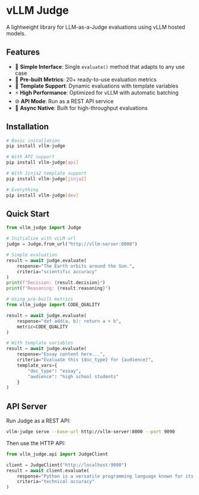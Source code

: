 # vLLM Judge

A lightweight library for LLM-as-a-Judge evaluations using vLLM hosted models.

## Features

- 🚀 **Simple Interface**: Single `evaluate()` method that adapts to any use case
- 🎯 **Pre-built Metrics**: 20+ ready-to-use evaluation metrics
- 🔧 **Template Support**: Dynamic evaluations with template variables
- ⚡ **High Performance**: Optimized for vLLM with automatic batching
- 🌐 **API Mode**: Run as a REST API service
- 🔄 **Async Native**: Built for high-throughput evaluations

## Installation

```bash
# Basic installation
pip install vllm-judge

# With API support
pip install vllm-judge[api]

# With Jinja2 template support
pip install vllm-judge[jinja2]

# Everything
pip install vllm-judge[dev]
```

## Quick Start

```python
from vllm_judge import Judge

# Initialize with vLLM url
judge = Judge.from_url("http://vllm-server:8000")

# Simple evaluation
result = await judge.evaluate(
    response="The Earth orbits around the Sun.",
    criteria="scientific accuracy"
)
print(f"Decision: {result.decision}")
print(f"Reasoning: {result.reasoning}")

# Using pre-built metrics
from vllm_judge import CODE_QUALITY

result = await judge.evaluate(
    response="def add(a, b): return a + b",
    metric=CODE_QUALITY
)

# With template variables
result = await judge.evaluate(
    response="Essay content here...",
    criteria="Evaluate this {doc_type} for {audience}",
    template_vars={
        "doc_type": "essay",
        "audience": "high school students"
    }
)
```

## API Server

Run Judge as a REST API:

```bash
vllm-judge serve --base-url http://vllm-server:8000 --port 9090
```

Then use the HTTP API:

```python
from vllm_judge.api import JudgeClient

client = JudgeClient("http://localhost:9090")
result = await client.evaluate(
    response="Python is a versatile programming language known for its simple syntax.",
    criteria="technical accuracy"
)
```

